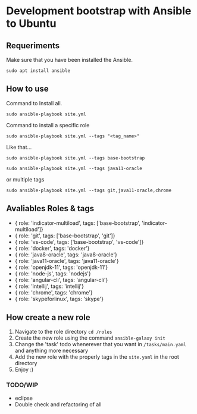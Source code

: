 # Development bootstrap with Ansible to Ubuntu

## Requeriments

Make sure that you have been installed the Ansible.

    sudo apt install ansible

## How to use

Command to Install all.

    sudo ansible-playbook site.yml

Command to install a specific role

    sudo ansible-playbook site.yml --tags "<tag_name>"

Like that...

    sudo ansible-playbook site.yml --tags base-bootstrap

    sudo ansible-playbook site.yml --tags java11-oracle

or multiple tags

    sudo ansible-playbook site.yml --tags git,java11-oracle,chrome

## Avaliables Roles & tags

- { role: 'indicator-multiload', tags: ['base-bootstrap', 'indicator-multiload']}
- { role: 'git', tags: ['base-bootstrap', 'git']}
- { role: 'vs-code', tags: ['base-bootstrap', 'vs-code']}
- { role: 'docker', tags: 'docker'}
- { role: 'java8-oracle', tags: 'java8-oracle'}
- { role: 'java11-oracle', tags: 'java11-oracle'}
- { role: 'openjdk-11', tags: 'openjdk-11'}
- { role: 'node-js', tags: 'nodejs'}
- { role: 'angular-cli', tags: 'angular-cli'}
- { role: 'intellij', tags: 'intellij'}
- { role: 'chrome', tags: 'chrome'}
- { role: 'skypeforlinux', tags: 'skype'}

## How create a new role

1. Navigate to the role directory `cd /roles`
2. Create the new role using the command `ansible-galaxy init`
3. Change the 'task' todo whenerever that you want in `/tasks/main.yaml` and anything more necessary
4. Add the new role with the properly tags in the `site.yaml` in the root directory
5. Enjoy :)

### TODO/WIP

- eclipse
- Double check and refactoring of all
